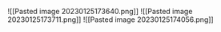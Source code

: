 ![[Pasted image 20230125173640.png]]
![[Pasted image 20230125173711.png]]
![[Pasted image 20230125174056.png]]
